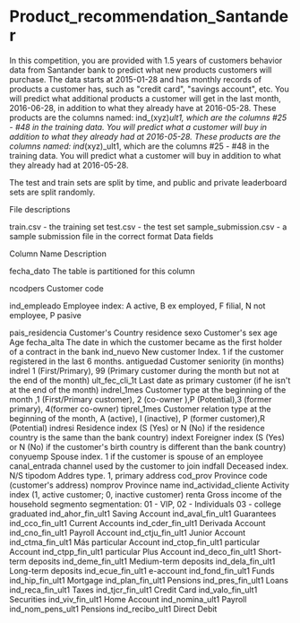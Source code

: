 # Product_recommendation_Santander
In this competition, you are provided with 1.5 years of customers behavior data from Santander bank to predict what new products customers will purchase. The data starts at 2015-01-28 and has monthly records of products a customer has, such as "credit card", "savings account", etc. You will predict what additional products a customer will get in the last month, 2016-06-28, in addition to what they already have at 2016-05-28. These products are the columns named: ind_(xyz)_ult1, which are the columns #25 - #48 in the training data. You will predict what a customer will buy in addition to what they already had at 2016-05-28. 
These products are the columns named: ind_(xyz)_ult1, which are the columns #25 - #48 in the training data. You will predict what a customer will buy in addition to what they already had at 2016-05-28. 

The test and train sets are split by time, and public and private leaderboard sets are split randomly.


File descriptions

train.csv - the training set
test.csv - the test set
sample_submission.csv - a sample submission file in the correct format
Data fields

Column Name	Description

fecha_dato	The table is partitioned for this column

ncodpers	Customer code

ind_empleado	Employee index: A active, B ex employed, F filial, N not employee, P pasive

pais_residencia	Customer's Country residence
sexo	Customer's sex
age	Age
fecha_alta	The date in which the customer became as the first holder of a contract in the bank
ind_nuevo	New customer Index. 1 if the customer registered in the last 6 months.
antiguedad	Customer seniority (in months)
indrel	1 (First/Primary), 99 (Primary customer during the month but not at the end of the month)
ult_fec_cli_1t	Last date as primary customer (if he isn't at the end of the month)
indrel_1mes	Customer type at the beginning of the month ,1 (First/Primary customer), 2 (co-owner ),P (Potential),3 (former primary), 4(former co-owner)
tiprel_1mes	Customer relation type at the beginning of the month, A (active), I (inactive), P (former customer),R (Potential)
indresi	Residence index (S (Yes) or N (No) if the residence country is the same than the bank country)
indext	Foreigner index (S (Yes) or N (No) if the customer's birth country is different than the bank country)
conyuemp	Spouse index. 1 if the customer is spouse of an employee
canal_entrada	channel used by the customer to join
indfall	Deceased index. N/S
tipodom	Addres type. 1, primary address
cod_prov	Province code (customer's address)
nomprov	Province name
ind_actividad_cliente	Activity index (1, active customer; 0, inactive customer)
renta	Gross income of the household
segmento	segmentation: 01 - VIP, 02 - Individuals 03 - college graduated
ind_ahor_fin_ult1	Saving Account
ind_aval_fin_ult1	Guarantees
ind_cco_fin_ult1	Current Accounts
ind_cder_fin_ult1	Derivada Account
ind_cno_fin_ult1	Payroll Account
ind_ctju_fin_ult1	Junior Account
ind_ctma_fin_ult1	Más particular Account
ind_ctop_fin_ult1	particular Account
ind_ctpp_fin_ult1	particular Plus Account
ind_deco_fin_ult1	Short-term deposits
ind_deme_fin_ult1	Medium-term deposits
ind_dela_fin_ult1	Long-term deposits
ind_ecue_fin_ult1	e-account
ind_fond_fin_ult1	Funds
ind_hip_fin_ult1	Mortgage
ind_plan_fin_ult1	Pensions
ind_pres_fin_ult1	Loans
ind_reca_fin_ult1	Taxes
ind_tjcr_fin_ult1	Credit Card
ind_valo_fin_ult1	Securities
ind_viv_fin_ult1	Home Account
ind_nomina_ult1	Payroll
ind_nom_pens_ult1	Pensions
ind_recibo_ult1	Direct Debit

